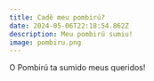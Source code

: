 ```yaml
---
title: Cadê meu pombirú?
date: 2024-05-06T22:18:54.862Z
description: Meu pombirú sumiu!
image: pombiru.png
---
```

O Pombirú ta sumido meus queridos!